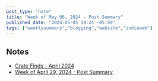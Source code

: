 ```yaml
---
post_type: "note" 
title: "Week of May 06, 2024 - Post Summary"
published_date: "2024-05-05 19:24 -05:00"
tags: ["weeklysummary","blogging","website","indieweb"]
---
```


## Notes

- [Crate Finds - April 2024](/feed/crate-finds-april-2024)
- [Week of April 29, 2024 - Post Summary](/notes/2024-04-29-weekly-post-summary//)
